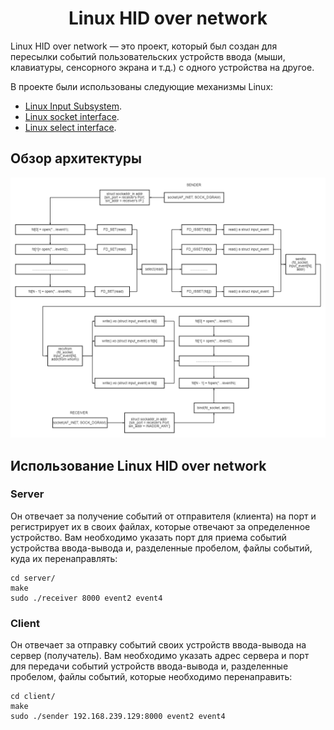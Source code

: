 <h1 align="center" style="border-bottom: none">
	Linux HID over network
</h1>

Linux HID over network — это проект, который был создан для пересылки событий пользовательских устройств ввода (мыши, клавиатуры, сенсорного экрана и т.д.) с одного устройства на другое.

В проекте были использованы следующие механизмы Linux:

* [Linux Input Subsystem](https://kernel.org/doc/html/latest/input/index.html).
* [Linux socket interface](https://man7.org/linux/man-pages/man2/socket.2.html).
* [Linux select interface](https://man7.org/linux/man-pages/man2/select.2.html).

## Обзор архитектуры

![Architecture overview](documentation/images/diagram_git.png)

## Использование Linux HID over network

### Server
Он отвечает за получение событий от отправителя (клиента) на порт и регистрирует их в своих файлах, которые отвечают за определенное устройство.
Вам необходимо указать порт для приема событий устройства ввода-вывода и, разделенные пробелом, файлы событий, куда их перенаправлять:

```shell
cd server/
make
sudo ./receiver 8000 event2 event4
```

### Client
Он отвечает за отправку событий своих устройств ввода-вывода на сервер (получатель).
Вам необходимо указать адрес сервера и порт для передачи событий устройств ввода-вывода и, разделенные пробелом, файлы событий, которые необходимо перенаправить:

```shell
cd client/
make
sudo ./sender 192.168.239.129:8000 event2 event4
```
